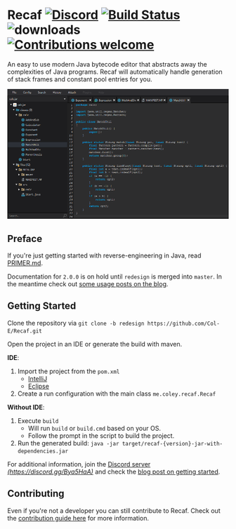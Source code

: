# Recaf [![Discord](https://img.shields.io/discord/443258489146572810.svg?label=&logo=discord&logoColor=ffffff&color=7389D8&labelColor=6A7EC2)](https://discord.gg/Bya5HaA) [![Build Status](https://cloud.drone.io/api/badges/Col-E/Recaf/status.svg)](https://cloud.drone.io/Col-E/Recaf) ![downloads](https://img.shields.io/github/downloads/Col-E/Recaf/total.svg) [![Contributions welcome](https://img.shields.io/badge/contributions-welcome-brightgreen.svg?style=flat)](CONTRIBUTING.md)

An easy to use modern Java bytecode editor that abstracts away the complexities of Java programs. 
Recaf will automatically handle generation of stack frames and constant pool entries for you.

![screenshot of recaf](docs/screenshots/main.png)

## Preface

If you're just getting started with reverse-engineering in Java, read [PRIMER.md](PRIMER.md).

Documentation for `2.0.0` is on hold until `redesign` is merged into `master`.
In the meantime check out [some usage posts on the blog](https://coley.software/category/recaf/).

## Getting Started

Clone the repository via `git clone -b redesign https://github.com/Col-E/Recaf.git`

Open the project in an IDE or generate the build with maven.

**IDE**:
  1. Import the project from the `pom.xml`
      * [IntelliJ](https://www.jetbrains.com/help/idea/maven-support.html#maven_import_project_start)
      * [Eclipse](https://stackoverflow.com/a/36242422)
  2. Create a run configuration with the main class `me.coley.recaf.Recaf`
  
**Without IDE**:
  1. Execute `build`
      * Will run `build` or `build.cmd` based on your OS. 
      * Follow the prompt in the script to build the project.
  2. Run the generated build: `java -jar target/recaf-{version}-jar-with-dependencies.jar`

For additional information, join the [Discord server _(https://discord.gg/Bya5HaA)_](https://discord.gg/Bya5HaA) and check the [blog post on getting started](https://coley.software/recaf-getting-started-primer/).

## Contributing 

Even if you're not a developer you can still contribute to Recaf. 
Check out the [contribution guide here](CONTRIBUTING.md) for more information.